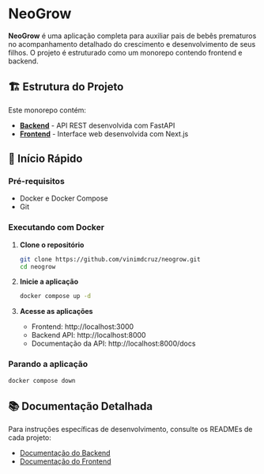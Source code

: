 # NeoGrow

**NeoGrow** é uma aplicação completa para auxiliar pais de bebês prematuros no acompanhamento detalhado do crescimento e desenvolvimento de seus filhos. O projeto é estruturado como um monorepo contendo frontend e backend.

## 🏗️ Estrutura do Projeto

Este monorepo contém:

- **[Backend](./backend/README.md)** - API REST desenvolvida com FastAPI
- **[Frontend](./frontend/README.md)** - Interface web desenvolvida com Next.js

## 🚀 Início Rápido

### Pré-requisitos

- Docker e Docker Compose
- Git

### Executando com Docker

1. **Clone o repositório**
   ```bash
   git clone https://github.com/vinimdcruz/neogrow.git
   cd neogrow
   ```

2. **Inicie a aplicação**
   ```bash
   docker compose up -d
   ```

3. **Acesse as aplicações**
   - Frontend: http://localhost:3000
   - Backend API: http://localhost:8000
   - Documentação da API: http://localhost:8000/docs

### Parando a aplicação

```bash
docker compose down
```

## 📚 Documentação Detalhada

Para instruções específicas de desenvolvimento, consulte os READMEs de cada projeto:

- [Documentação do Backend](./backend/README.md)
- [Documentação do Frontend](./frontend/README.md)
